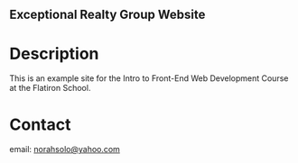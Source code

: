 Exceptional Realty Group Website
---

# Description

This is an example site for the Intro to Front-End Web Development Course at the Flatiron School.

# Contact

email: norahsolo@yahoo.com